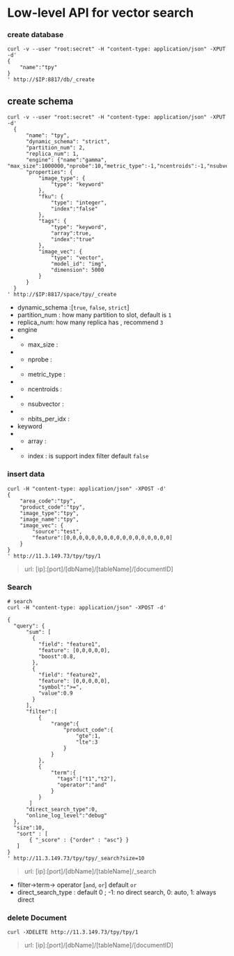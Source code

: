 # Low-level API for vector search

### create database

````$xslt
curl -v --user "root:secret" -H "content-type: application/json" -XPUT -d'
{
    "name":"tpy"
}
' http://$IP:8817/db/_create
````
## create schema

````$xslt
curl -v --user "root:secret" -H "content-type: application/json" -XPUT -d'
  {
      "name": "tpy",
      "dynamic_schema": "strict",
      "partition_num": 2,
      "replica_num": 1,
      "engine": {"name":"gamma", "max_size":1000000,"nprobe":10,"metric_type":-1,"ncentroids":-1,"nsubvector":-1,"nbits_per_idx":-1},
      "properties": {
          "image_type": {
              "type": "keyword"
          },
          "fku": {
              "type": "integer",
              "index":"false"
          },
          "tags": {
              "type": "keyword",
              "array":true,
              "index":"true"
          },
          "image_vec": {
              "type": "vector",
              "model_id": "img",
              "dimension": 5000
          }
      }
  }
' http://$IP:8817/space/tpy/_create  
````

* dynamic_schema :[`true`, `false`, `strict`]
* partition_num : how many partition to slot,  default is `1`
* replica_num: how many replica has , recommend `3`
* engine
* * max_size : 
* * nprobe : 
* * metric_type : 
* * ncentroids : 
* * nsubvector : 
* * nbits_per_idx : 
* keyword
* * array : 
* * index : is support index filter default `false`


### insert data

````$xslt
curl -H "content-type: application/json" -XPOST -d'
{
    "area_code":"tpy",
    "product_code":"tpy",
    "image_type":"tpy",
    "image_name":"tpy",
    "image_vec": {
        "source":"test",
        "feature":[0,0,0,0,0,0,0,0,0,0,0,0,0,0,0,0,0]
    }
}
' http://11.3.149.73/tpy/tpy/1

````

> url: [ip]:[port]/[dbName]/[tableName]/[documentID]

### Search

````$xslt
# search
curl -H "content-type: application/json" -XPOST -d'

{
  "query": {
      "sum": [
        {
          "field": "feature1",
          "feature": [0,0,0,0,0],
          "boost":0.8,
        },
        {
          "field": "feature2",
          "feature": [0,0,0,0,0],
          "symbol":">=",
          "value":0.9
        }
      ],
      "filter":[
          {
              "range":{
                  "product_code":{
                      "gte":1,
                      "lte":3
                  }
              }
          },
          {
              "term":{
                "tags":["t1","t2"],
                "operator":"and"
              }
          }
       ]
      "direct_search_type":0,
      "online_log_level":"debug" 
  },
  "size":10,
   "sort" : [
       { "_score" : {"order" : "asc"} }
   ]
}
' http://11.3.149.73/tpy/tpy/_search?size=10
````
> url: [ip]:[port]/[dbName]/[tableName]/_search
* filter->term-> operator [`and`, `or`] default `or` 
* direct_search_type : default 0 ; -1: no direct search, 0: auto, 1: always direct
 
                                                 

### delete Document
 
````$xslt
curl -XDELETE http://11.3.149.73/tpy/tpy/1
````
> url: [ip]:[port]/[dbName]/[tableName]/[documentID]
